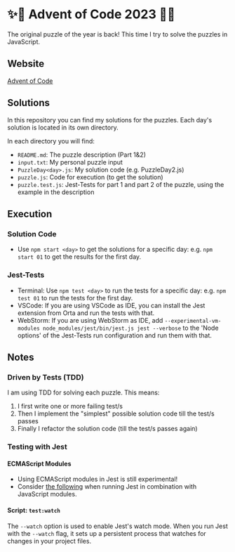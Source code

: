 # ✨🎄 Advent of Code 2023 🎄✨
The original puzzle of the year is back! This time I try to solve the puzzles in JavaScript.

## Website
[Advent of Code](https://adventofcode.com/)

## Solutions
In this repository you can find my solutions for the puzzles. Each day's solution is located in its own directory.

In each directory you will find:

- `README.md`: The puzzle description (Part 1&2)
- `input.txt`: My personal puzzle input
- `PuzzleDay<day>.js`: My solution code (e.g. PuzzleDay2.js)
- `puzzle.js`: Code for execution (to get the solution)
- `puzzle.test.js`: Jest-Tests for part 1 and part 2 of the puzzle, using the example in the description

## Execution
### Solution Code
- Use `npm start <day>` to get the solutions for a specific day: e.g. `npm start 01` to get the results for the first day.
### Jest-Tests
- Terminal: Use `npm test <day>` to run the tests for a specific day: e.g. `npm test 01` to run the tests for the first day.
- VSCode: If you are using VSCode as IDE, you can install the Jest extension from Orta and run the tests with that.
- WebStorm: If you are using WebStorm as IDE, add `--experimental-vm-modules node_modules/jest/bin/jest.js jest --verbose` to the 'Node options' of the Jest-Tests run configuration and run them with that.

## Notes
### Driven by Tests (TDD)
I am using TDD for solving each puzzle. This means:
1. I first write one or more failing test/s
2. Then I implement the "simplest" possible solution code till the test/s passes
3. Finally I refactor the solution code (till the test/s passes again)
### Testing with Jest
#### ECMAScript Modules
- Using ECMAScript modules in Jest is still experimental!
- Consider [the following](https://jestjs.io/docs/ecmascript-modules) when running Jest in combination with JavaScript modules.
#### Script: `test:watch`
The `--watch` option is used to enable Jest's watch mode. When you run Jest with the `--watch` flag, it sets up a persistent process that watches for changes in your project files.
